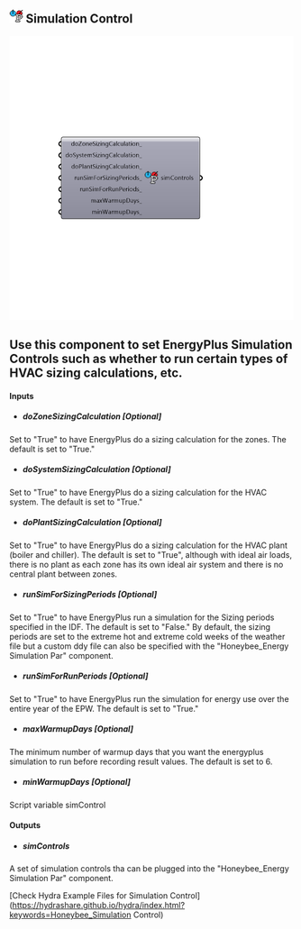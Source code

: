 ## ![](../../images/icons/Simulation_Control.png) Simulation Control

![](../../images/components/Simulation_Control.png)

Use this component to set EnergyPlus Simulation Controls such as whether to run certain types of HVAC sizing calculations, etc.
 -
 

#### Inputs
* ##### doZoneSizingCalculation [Optional]
Set to "True" to have EnergyPlus do a sizing calculation for the zones.  The default is set to "True."
* ##### doSystemSizingCalculation [Optional]
Set to "True" to have EnergyPlus do a sizing calculation for the HVAC system.  The default is set to "True."
* ##### doPlantSizingCalculation [Optional]
Set to "True" to have EnergyPlus do a sizing calculation for the HVAC plant (boiler and chiller).  The default is set to "True", although with ideal air loads, there is no plant as each zone has its own ideal air system and there is no central plant between zones.
* ##### runSimForSizingPeriods [Optional]
Set to "True" to have EnergyPlus run a simulation for the Sizing periods specified in the IDF.  The default is set to "False."  By default, the sizing periods are set to the extreme hot and extreme cold weeks of the weather file but a custom ddy file can also be specified with the "Honeybee_Energy Simulation Par" component.
* ##### runSimForRunPeriods [Optional]
Set to "True" to have EnergyPlus run the simulation for energy use over the entire year of the EPW.  The default is set to "True."
* ##### maxWarmupDays [Optional]
The minimum number of warmup days that you want the energyplus simulation to run before recording result values.  The default is set to 6.
* ##### minWarmupDays [Optional]
Script variable simControl

#### Outputs
* ##### simControls
A set of simulation controls tha can be plugged into the "Honeybee_Energy Simulation Par" component.


[Check Hydra Example Files for Simulation Control](https://hydrashare.github.io/hydra/index.html?keywords=Honeybee_Simulation Control)
